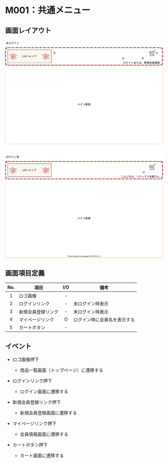 # M001：共通メニュー

## 画面レイアウト

![](image/M000_共通メニュー.svg)

## 画面項目定義

|  No.  |  項目  |  I/O  |  備考  |
| :---: | --- |:---:| --- |
| 1 | ロゴ画像 | - |  |
| 2 | ログインリンク | - | 未ログイン時表示 |
| 3 | 新規会員登録リンク | - | 未ログイン時表示 |
| 4 | マイページリンク | O | ログイン時に会員名を表示する |
| 5 | カートボタン | - |  |

## イベント

- ロゴ画像押下
    - 商品一覧画面（トップページ）に遷移する

- ログインリンク押下
    - ログイン画面に遷移する
    
- 新規会員登録リンク押下
    - 新規会員登録画面に遷移する

- マイページリンク押下
    - 会員情報画面に遷移する

- カートボタン押下
    - カート画面に遷移する
